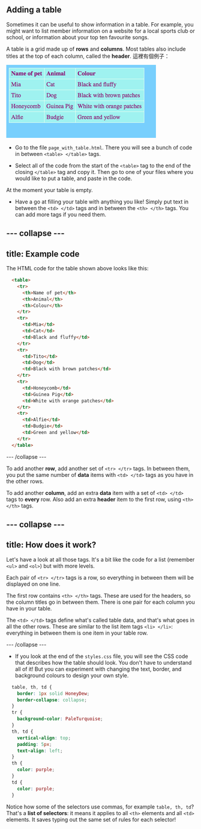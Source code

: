 ## Adding a table

Sometimes it can be useful to show information in a table. For example, you might want to list member information on a website for a local sports club or school, or information about your top ten favourite songs.

A table is a grid made up of **rows** and **columns**. Most tables also include titles at the top of each column, called the **header**. 這裡有個例子：

![Example of information in a table](images/egTableResult.png)

- Go to the file `page_with_table.html`. There you will see a bunch of code in between `<table> </table>` tags.

- Select all of the code from the start of the `<table>` tag to the end of the closing `</table>` tag and copy it. Then go to one of your files where you would like to put a table, and paste in the code.

At the moment your table is empty.

- Have a go at filling your table with anything you like! Simply put text in between the `<td> </td>` tags and in between the `<th> </th>` tags. You can add more tags if you need them.

## \--- collapse \---

## title: Example code

The HTML code for the table shown above looks like this:

```html
  <table>
    <tr>
      <th>Name of pet</th>
      <th>Animal</th>
      <th>Colour</th>
    </tr>
    <tr>
      <td>Mia</td>
      <td>Cat</td>
      <td>Black and fluffy</td>
    </tr>
    <tr>
      <td>Tito</td>
      <td>Dog</td>
      <td>Black with brown patches</td>
    </tr>
    <tr>
      <td>Honeycomb</td>
      <td>Guinea Pig</td>
      <td>White with orange patches</td>
    </tr>
    <tr>
      <td>Alfie</td>
      <td>Budgie</td>
      <td>Green and yellow</td>
    </tr>
  </table>
```

\--- /collapse \---

To add another **row**, add another set of `<tr> </tr>` tags. In between them, you put the same number of **data** items with `<td> </td>` tags as you have in the other rows.

To add another **column**, add an extra **data** item with a set of `<td> </td>` tags to **every** row. Also add an extra **header** item to the first row, using `<th> </th>` tags.

## \--- collapse \---

## title: How does it work?

Let's have a look at all those tags. It's a bit like the code for a list (remember `<ul>` and `<ol>`) but with more levels.

Each pair of `<tr> </tr>` tags is a row, so everything in between them will be displayed on one line.

The first row contains `<th> </th>` tags. These are used for the headers, so the column titles go in between them. There is one pair for each column you have in your table.

The `<td> </td>` tags define what's called table data, and that's what goes in all the other rows. These are similar to the list item tags `<li> </li>`: everything in between them is one item in your table row.

\--- /collapse \---

- If you look at the end of the `styles.css` file, you will see the CSS code that describes how the table should look. You don't have to understand all of it! But you can experiment with changing the text, border, and background colours to design your own style.

```css
  table, th, td {
    border: 1px solid HoneyDew;
    border-collapse: collapse;
  }
  tr {
    background-color: PaleTurquoise;
  }
  th, td {
    vertical-align: top;
    padding: 5px;
    text-align: left;
  }
  th {
    color: purple;
  }
  td {
    color: purple;
  }
```

Notice how some of the selectors use commas, for example `table, th, td`? That's a **list of selectors**: it means it applies to all `<th>` elements and all `<td>` elements. It saves typing out the same set of rules for each selector!